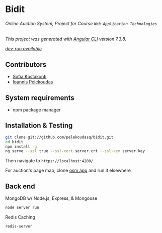# Bidit
###### Online Auction System, Project for Course `Web Application Technologies`
_This project was generated with [Angular CLI](https://github.com/angular/angular-cli) version 7.3.8._

_[dev-run available](http://83.212.108.244:4200/ "~okeanos server")_

Contributors
------------

* [Sofia Kostakonti](https://github.com/sofiakstk/ "Sofia Kostakonti")
* [Ioannis Pelekoudas](https://github.com/pelekoudasq/ "Ioannis Pelekoudas")

System requirements
-------------------

* npm package manager

Installation & Testing
----------------------

```bash
git clone git://github.com/pelekoudasq/bidit.git
cd bidit
npm install -g
ng serve --ssl true --ssl-cert server.crt --ssl-key server.key
```
Then navigate to `https://localhost:4200/`

For auction's page map, clone [osm app](https://github.com/sofiakstk/osmapp "osm app") and run it elsewhere

Back end
--------

MongoDB w/ Node.js, Express, & Mongoose

```bash
node server run
```

Redis Caching
```bash
redis-server
```
